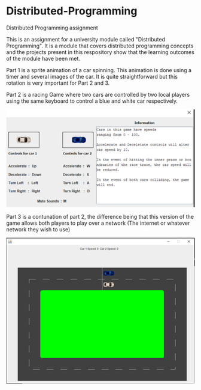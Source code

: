 # Distributed-Programming
Distributed Programming assignment 

This is an assignment for a university module called "Distributed Programming". It is a module that covers distributed programming concepts and the projects present in this respository show that the learning outcomes of the module have been met.

Part 1 is a sprite animation of a car spinning. This animation is done using a timer and several images of the car. It is quite straightforward but this rotation is very important for Part 2 and 3.

Part 2 is a racing Game where two cars are controlled by two local players using the same keyboard to control a blue and white car respectively.

![Screenshot](ss.png)

Part 3 is a contunation of part 2, the difference being that this version of the game allows both players to play over a network (The internet or whatever network they wish to use)

![Screenshot](Capture.png)
